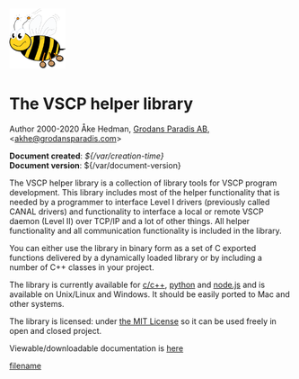 # ![](/assets/logo_100.png)

# The VSCP helper library

Author 2000-2020 Åke Hedman, [Grodans Paradis AB](https://www.grodansparadis.com), &lt;[akhe@grodansparadis.com](mailto:akhe@grodansparadis.com)&gt;

**Document created**: *${/var/creation-time}*  
**Document version**: ${/var/document-version} 

The VSCP helper library is a collection of library tools for VSCP program development. This library includes most of the helper functionality that is needed by a programmer to interface Level I drivers (previously called CANAL drivers) and functionality to interface a local or remote VSCP daemon (Level II) over TCP/IP and a lot of other things. All helper functionality and all communication functionality is included in the library.

You can either use the library in binary form as a set of C exported functions delivered by a dynamically loaded library or by including a number of C++ classes in your project.

The library is currently available for [c/c++](https://www.vscp.org/#download), [python](https://github.com/grodansparadis/pyvscp) and [node.js]() and is available on Unix/Linux and Windows. It should be easily ported to Mac and other systems.

The library is licensed: under [the  MIT License](https://opensource.org/licenses/MIT) so it can be used freely in open and closed project.

Viewable/downloadable documentation is [here](https://docs.vscp.org/#vscphelper)

[filename](./bottom_copyright.md ':include')

